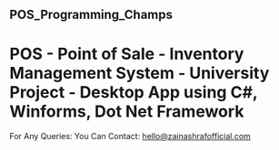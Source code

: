 ## POS_Programming_Champs
# POS - Point of Sale - Inventory Management System - University Project - Desktop App using C#, Winforms, Dot Net Framework
For Any Queries: You Can Contact: hello@zainashrafofficial.com

